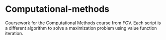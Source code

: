 # Computational-methods
Coursework for the Computational Methods course from FGV. Each script is a different algorithm to solve a maximization problem using value function iteration.
